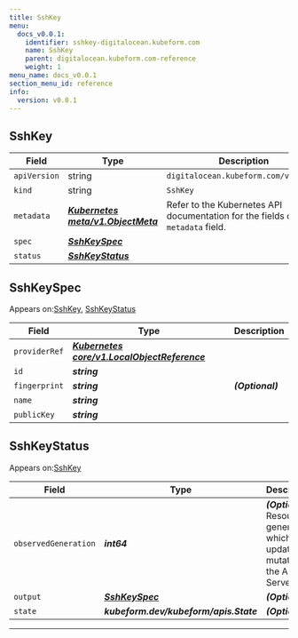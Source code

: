 ```yaml
---
title: SshKey
menu:
  docs_v0.0.1:
    identifier: sshkey-digitalocean.kubeform.com
    name: SshKey
    parent: digitalocean.kubeform.com-reference
    weight: 1
menu_name: docs_v0.0.1
section_menu_id: reference
info:
  version: v0.0.1
---
```


## SshKey
| Field | Type | Description |
| ------ | ----- | ----------- |
| `apiVersion` | string | `digitalocean.kubeform.com/v1alpha1` |
|    `kind` | string | `SshKey` |
| `metadata` | ***[Kubernetes meta/v1.ObjectMeta](https://kubernetes.io/docs/reference/generated/kubernetes-api/v1.13/#objectmeta-v1-meta)***|Refer to the Kubernetes API documentation for the fields of the `metadata` field.|
| `spec` | ***[SshKeySpec](#sshkeyspec)***||
| `status` | ***[SshKeyStatus](#sshkeystatus)***||
## SshKeySpec

Appears on:[SshKey](#sshkey), [SshKeyStatus](#sshkeystatus)

| Field | Type | Description |
| ------ | ----- | ----------- |
| `providerRef` | ***[Kubernetes core/v1.LocalObjectReference](https://kubernetes.io/docs/reference/generated/kubernetes-api/v1.13/#localobjectreference-v1-core)***||
| `id` | ***string***||
| `fingerprint` | ***string***| ***(Optional)*** |
| `name` | ***string***||
| `publicKey` | ***string***||
## SshKeyStatus

Appears on:[SshKey](#sshkey)

| Field | Type | Description |
| ------ | ----- | ----------- |
| `observedGeneration` | ***int64***| ***(Optional)*** Resource generation, which is updated on mutation by the API Server.|
| `output` | ***[SshKeySpec](#sshkeyspec)***| ***(Optional)*** |
| `state` | ***kubeform.dev/kubeform/apis.State***| ***(Optional)*** |
---
